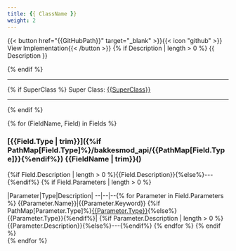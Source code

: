 ```yaml
---
title: {{ ClassName }}
weight: 2
---
```

\{\{< button href="{{GitHubPath}}" target="_blank" >\}\}\{\{< icon "github" >\}\} View Implementation\{\{< /button >\}\}
{% if Description | length > 0 %}
{{ Description }}

{% endif %}

---

{% if SuperClass %}
Super Class: [{{SuperClass}}](/bakkesmod_api/{{PathMap[SuperClass]}})

---

{% endif %}

{% for (FieldName, Field) in Fields %}
### [{{Field.Type | trim}}]({%if PathMap[Field.Type]%}/bakkesmod_api/{{PathMap[Field.Type]}}{%endif%})&nbsp;{{FieldName | trim}}()
{%if Field.Description | length > 0 %}{{Field.Description}}{%else%}---{%endif%}
{% if Field.Parameters | length > 0 %}

|Parameter|Type|Description|
--|--|--{% for Parameter in Field.Parameters %}
{{Parameter.Name}}|{{Parameter.Keyword}}&nbsp;{%if PathMap[Parameter.Type]%}[{{Parameter.Type}}](/bakkesmod_api/{{PathMap[Parameter.Type]}}){%else%}{{Parameter.Type}}{%endif%}| {%if Parameter.Description | length > 0 %}{{Parameter.Description}}{%else%}---{%endif%}
{% endfor %}
{% endif %}
<br />
{% endfor %}
